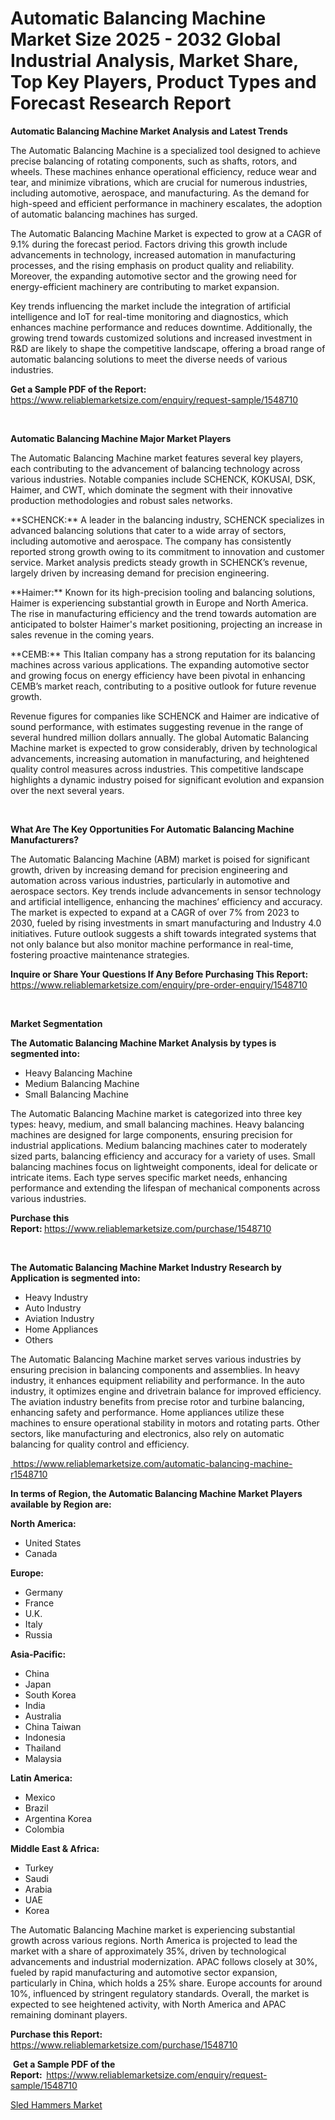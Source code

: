 <p><h1>Automatic Balancing Machine Market Size 2025 - 2032 Global Industrial Analysis, Market Share, Top Key Players, Product Types and Forecast Research Report</h1></p><p><strong>Automatic Balancing Machine Market Analysis and Latest Trends</strong></p>
<p><p>The Automatic Balancing Machine is a specialized tool designed to achieve precise balancing of rotating components, such as shafts, rotors, and wheels. These machines enhance operational efficiency, reduce wear and tear, and minimize vibrations, which are crucial for numerous industries, including automotive, aerospace, and manufacturing. As the demand for high-speed and efficient performance in machinery escalates, the adoption of automatic balancing machines has surged.</p><p>The Automatic Balancing Machine Market is expected to grow at a CAGR of 9.1% during the forecast period. Factors driving this growth include advancements in technology, increased automation in manufacturing processes, and the rising emphasis on product quality and reliability. Moreover, the expanding automotive sector and the growing need for energy-efficient machinery are contributing to market expansion. </p><p>Key trends influencing the market include the integration of artificial intelligence and IoT for real-time monitoring and diagnostics, which enhances machine performance and reduces downtime. Additionally, the growing trend towards customized solutions and increased investment in R&D are likely to shape the competitive landscape, offering a broad range of automatic balancing solutions to meet the diverse needs of various industries.</p></p>
<p><strong>Get a Sample PDF of the Report:&nbsp;</strong> <a href="https://www.reliablemarketsize.com/enquiry/request-sample/1548710?utm_campaign=3537&utm_medium=2&utm_source=Github&utm_content=ia&utm_term=10042025&utm_id=automatic-balancing-machine">https://www.reliablemarketsize.com/enquiry/request-sample/1548710</a></p>
<p>&nbsp;</p>
<p><strong>Automatic Balancing Machine Major Market Players</strong></p>
<p><p>The Automatic Balancing Machine market features several key players, each contributing to the advancement of balancing technology across various industries. Notable companies include SCHENCK, KOKUSAI, DSK, Haimer, and CWT, which dominate the segment with their innovative production methodologies and robust sales networks.</p><p>**SCHENCK:** A leader in the balancing industry, SCHENCK specializes in advanced balancing solutions that cater to a wide array of sectors, including automotive and aerospace. The company has consistently reported strong growth owing to its commitment to innovation and customer service. Market analysis predicts steady growth in SCHENCK’s revenue, largely driven by increasing demand for precision engineering.</p><p>**Haimer:** Known for its high-precision tooling and balancing solutions, Haimer is experiencing substantial growth in Europe and North America. The rise in manufacturing efficiency and the trend towards automation are anticipated to bolster Haimer's market positioning, projecting an increase in sales revenue in the coming years.</p><p>**CEMB:** This Italian company has a strong reputation for its balancing machines across various applications. The expanding automotive sector and growing focus on energy efficiency have been pivotal in enhancing CEMB’s market reach, contributing to a positive outlook for future revenue growth.</p><p>Revenue figures for companies like SCHENCK and Haimer are indicative of sound performance, with estimates suggesting revenue in the range of several hundred million dollars annually. The global Automatic Balancing Machine market is expected to grow considerably, driven by technological advancements, increasing automation in manufacturing, and heightened quality control measures across industries. This competitive landscape highlights a dynamic industry poised for significant evolution and expansion over the next several years.</p></p>
<p>&nbsp;</p>
<p><strong>What Are The Key Opportunities For Automatic Balancing Machine Manufacturers?</strong></p>
<p><p>The Automatic Balancing Machine (ABM) market is poised for significant growth, driven by increasing demand for precision engineering and automation across various industries, particularly in automotive and aerospace sectors. Key trends include advancements in sensor technology and artificial intelligence, enhancing the machines’ efficiency and accuracy. The market is expected to expand at a CAGR of over 7% from 2023 to 2030, fueled by rising investments in smart manufacturing and Industry 4.0 initiatives. Future outlook suggests a shift towards integrated systems that not only balance but also monitor machine performance in real-time, fostering proactive maintenance strategies.</p></p>
<p><strong>Inquire or Share Your Questions If Any Before Purchasing This Report:</strong> <a href="https://www.reliablemarketsize.com/enquiry/pre-order-enquiry/1548710?utm_campaign=3537&utm_medium=2&utm_source=Github&utm_content=ia&utm_term=10042025&utm_id=automatic-balancing-machine">https://www.reliablemarketsize.com/enquiry/pre-order-enquiry/1548710</a></p>
<p>&nbsp;</p>
<p><strong>Market Segmentation</strong></p>
<p><strong>The Automatic Balancing Machine Market Analysis by types is segmented into:</strong></p>
<p><ul><li>Heavy Balancing Machine</li><li>Medium Balancing Machine</li><li>Small Balancing Machine</li></ul></p>
<p><p>The Automatic Balancing Machine market is categorized into three key types: heavy, medium, and small balancing machines. Heavy balancing machines are designed for large components, ensuring precision for industrial applications. Medium balancing machines cater to moderately sized parts, balancing efficiency and accuracy for a variety of uses. Small balancing machines focus on lightweight components, ideal for delicate or intricate items. Each type serves specific market needs, enhancing performance and extending the lifespan of mechanical components across various industries.</p></p>
<p><strong>Purchase this Report:&nbsp;</strong><a href="https://www.reliablemarketsize.com/purchase/1548710?utm_campaign=3537&utm_medium=2&utm_source=Github&utm_content=ia&utm_term=10042025&utm_id=automatic-balancing-machine">https://www.reliablemarketsize.com/purchase/1548710</a></p>
<p>&nbsp;</p>
<p><strong>The Automatic Balancing Machine Market Industry Research by Application is segmented into:</strong></p>
<p><ul><li>Heavy Industry</li><li>Auto Industry</li><li>Aviation Industry</li><li>Home Appliances</li><li>Others</li></ul></p>
<p><p>The Automatic Balancing Machine market serves various industries by ensuring precision in balancing components and assemblies. In heavy industry, it enhances equipment reliability and performance. In the auto industry, it optimizes engine and drivetrain balance for improved efficiency. The aviation industry benefits from precise rotor and turbine balancing, enhancing safety and performance. Home appliances utilize these machines to ensure operational stability in motors and rotating parts. Other sectors, like manufacturing and electronics, also rely on automatic balancing for quality control and efficiency.</p></p>
<p><a href="https://www.reliablemarketsize.com/automatic-balancing-machine-r1548710?utm_campaign=3537&utm_medium=2&utm_source=Github&utm_content=ia&utm_term=10042025&utm_id=automatic-balancing-machine">&nbsp;https://www.reliablemarketsize.com/automatic-balancing-machine-r1548710</a></p>
<p><strong>In terms of Region, the Automatic Balancing Machine Market Players available by Region are:</strong></p>
<p>
    <p> <strong> North America: </strong>
        <ul>
            <li>United States</li>
            <li>Canada</li>
        </ul>
        </p> 
    <p> <strong> Europe: </strong>
        <ul>
            <li>Germany</li>
            <li>France</li>
            <li>U.K.</li>
            <li>Italy</li>
            <li>Russia</li>
        </ul>
        </p> 
    <p> <strong> Asia-Pacific: </strong>
        <ul>
            <li>China</li>
            <li>Japan</li>
            <li>South Korea</li>
            <li>India</li>
            <li>Australia</li>
            <li>China Taiwan</li>
            <li>Indonesia</li>
            <li>Thailand</li>
            <li>Malaysia</li>
        </ul>
        </p> 
    <p> <strong> Latin America: </strong>
        <ul>
            <li>Mexico</li>
            <li>Brazil</li>
            <li>Argentina Korea</li>
            <li>Colombia</li>
        </ul>
        </p> 
    <p> <strong> Middle East & Africa: </strong>
        <ul>
            <li>Turkey</li>
            <li>Saudi</li>
            <li>Arabia</li>
            <li>UAE</li>
            <li>Korea</li>
        </ul>
    </p>
    </p>
<p><p>The Automatic Balancing Machine market is experiencing substantial growth across various regions. North America is projected to lead the market with a share of approximately 35%, driven by technological advancements and industrial modernization. APAC follows closely at 30%, fueled by rapid manufacturing and automotive sector expansion, particularly in China, which holds a 25% share. Europe accounts for around 10%, influenced by stringent regulatory standards. Overall, the market is expected to see heightened activity, with North America and APAC remaining dominant players.</p></p>
<p><strong>Purchase this Report: </strong><a href="https://www.reliablemarketsize.com/purchase/1548710?utm_campaign=3537&utm_medium=2&utm_source=Github&utm_content=ia&utm_term=10042025&utm_id=automatic-balancing-machine">https://www.reliablemarketsize.com/purchase/1548710</a></p>
<p>&nbsp;<strong>Get a Sample PDF of the Report:&nbsp;&nbsp;</strong><a href="https://www.reliablemarketsize.com/enquiry/request-sample/1548710?utm_campaign=3537&utm_medium=2&utm_source=Github&utm_content=ia&utm_term=10042025&utm_id=automatic-balancing-machine">https://www.reliablemarketsize.com/enquiry/request-sample/1548710</a></p>
<p><strong></strong></p>
<p><p><a href="https://github.com/merzafairy04/Market-Research-Report-List-1/blob/main/sled-hammers-market.md?utm_campaign=3537&utm_medium=2&utm_source=Github&utm_content=ia&utm_term=10042025&utm_id=automatic-balancing-machine">Sled Hammers Market</a></p></p>